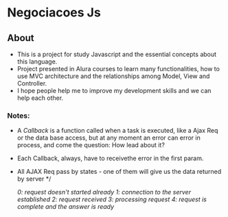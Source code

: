 # Negociacoes Js

## About
- This is a project for study Javascript and the essential concepts about this language.
- Project presented in Alura courses to learn many functionalities, how to use MVC architecture and the relationships among Model, View and Controller.
- I hope people help me to improve my development skills and we can help each other.


### Notes:

- A *Callback* is a function called when a task is executed, like a Ajax Req or the data base access, but at any moment an error can error in process, and come the question: How lead about it?
- Each Callback, always, have to receivethe error in the first param. 

- All AJAX Req pass by states - one of them will give us the data returned by server */

    *0: request doesn't started already*
    *1: connection to the server established*
    *2: request received*
    *3: processing request*
    *4: request is complete and the answer is ready*

